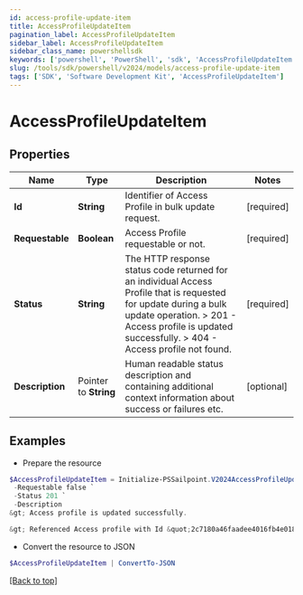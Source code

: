 ```yaml
---
id: access-profile-update-item
title: AccessProfileUpdateItem
pagination_label: AccessProfileUpdateItem
sidebar_label: AccessProfileUpdateItem
sidebar_class_name: powershellsdk
keywords: ['powershell', 'PowerShell', 'sdk', 'AccessProfileUpdateItem'] 
slug: /tools/sdk/powershell/v2024/models/access-profile-update-item
tags: ['SDK', 'Software Development Kit', 'AccessProfileUpdateItem']
---
```



# AccessProfileUpdateItem

## Properties

Name | Type | Description | Notes
------------ | ------------- | ------------- | -------------
**Id** |  **String** | Identifier of Access Profile in bulk update request. | [required]
**Requestable** |  **Boolean** | Access Profile requestable or not. | [required]
**Status** |  **String** |  The HTTP response status code returned for an individual Access Profile that is requested for update during a bulk update operation.  > 201   - Access profile is updated successfully.  > 404   - Access profile not found.  | [required]
**Description** |  Pointer to **String** | Human readable status description and containing additional context information about success or failures etc.  | [optional] 

## Examples

- Prepare the resource
```powershell
$AccessProfileUpdateItem = Initialize-PSSailpoint.V2024AccessProfileUpdateItem  -Id 2c7180a46faadee4016fb4e018c20642 `
 -Requestable false `
 -Status 201 `
 -Description 
&gt; Access profile is updated successfully.

&gt; Referenced Access profile with Id &quot;2c7180a46faadee4016fb4e018c20642&quot; was not found.

```

- Convert the resource to JSON
```powershell
$AccessProfileUpdateItem | ConvertTo-JSON
```


[[Back to top]](#) 

